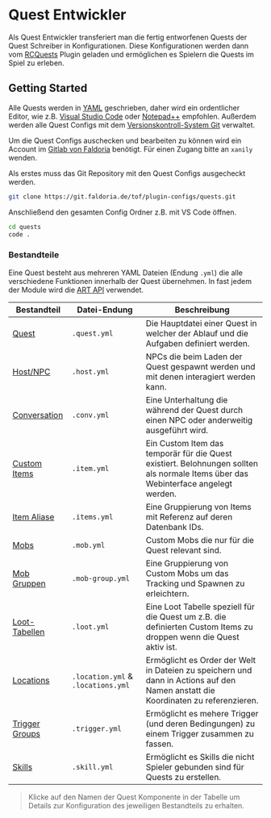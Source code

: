# Quest Entwickler

Als Quest Entwickler transferiert man die fertig entworfenen Quests der Quest Schreiber in Konfigurationen. Diese Konfigurationen werden dann vom [RCQuests](../README.md) Plugin geladen und ermöglichen es Spielern die Quests im Spiel zu erleben.

## Getting Started

Alle Quests werden in [YAML](https://de.wikipedia.org/wiki/YAML) geschrieben, daher wird ein ordentlicher Editor, wie z.B. [Visual Studio Code](https://code.visualstudio.com/) oder [Notepad++](https://notepad-plus-plus.org/) empfohlen.
Außerdem werden alle Quest Configs mit dem [Versionskontroll-System Git](https://git-scm.com/downloads) verwaltet.

Um die Quest Configs auschecken und bearbeiten zu können wird ein Account im [Gitlab von Faldoria](https://git.faldoria.de/) benötigt. Für einen Zugang bitte an `xanily` wenden.

Als erstes muss das Git Repository mit den Quest Configs ausgecheckt werden.

```sh
git clone https://git.faldoria.de/tof/plugin-configs/quests.git
```

Anschließend den gesamten Config Ordner z.B. mit VS Code öffnen.

```sh
cd quests
code .
```

### Bestandteile

Eine Quest besteht aus mehreren YAML Dateien (Endung `.yml`) die alle verschiedene Funktionen innerhalb der Quest übernehmen. In fast jedem der Module wird die [ART API](https://git.faldoria.de/tof/plugins/raidcraft/raidcraft-api/blob/master/docs/ART-API.md) verwendet.

| Bestandteil                                                                                                               | Datei-Endung                       | Beschreibung                                                                                                                       |
| ------------------------------------------------------------------------------------------------------------------------- | ---------------------------------- | ---------------------------------------------------------------------------------------------------------------------------------- |
| [Quest](QUEST-CONFIG.md)                                                                                                  | `.quest.yml`                       | Die Hauptdatei einer Quest in welcher der Ablauf und die Aufgaben definiert werden.                                                |
| [Host/NPC](https://git.faldoria.de/tof/plugins/raidcraft/conversations/blob/master/docs/ADMIN.md#hosts)                   | `.host.yml`                        | NPCs die beim Laden der Quest gespawnt werden und mit denen interagiert werden kann.                                               |
| [Conversation](https://git.faldoria.de/tof/plugins/raidcraft/conversations/blob/master/docs/ADMIN.md)                     | `.conv.yml`                        | Eine Unterhaltung die während der Quest durch einen NPC oder anderweitig ausgeführt wird.                                          |
| [Custom Items](https://git.faldoria.de/tof/plugins/raidcraft/rcitems/blob/master/docs/ADMIN.md#config-dateien)            | `.item.yml`                        | Ein Custom Item das temporär für die Quest existiert. Belohnungen sollten als normale Items über das Webinterface angelegt werden. |
| [Item Aliase](https://git.faldoria.de/tof/plugins/raidcraft/rcitems/blob/master/docs/ADMIN.md#alias-items)                | `.items.yml`                       | Eine Gruppierung von Items mit Referenz auf deren Datenbank IDs.                                                                   |
| [Mobs](https://git.faldoria.de/tof/plugins/raidcraft/rcmobs/blob/master/docs/ADMIN.md)                                    | `.mob.yml`                         | Custom Mobs die nur für die Quest relevant sind.                                                                                   |
| [Mob Gruppen](https://git.faldoria.de/tof/plugins/raidcraft/rcmobs/blob/master/docs/ADMIN.md#mob-gruppen)                 | `.mob-group.yml`                   | Eine Gruppierung von Custom Mobs um das Tracking und Spawnen zu erleichtern.                                                       |
| [Loot-Tabellen](https://git.faldoria.de/tof/plugins/raidcraft/rcloot/blob/master/docs/ADMIN.md)                           | `.loot.yml`                        | Eine Loot Tabelle speziell für die Quest um z.B. die definierten Custom Items zu droppen wenn die Quest aktiv ist.                 |
| [Locations](https://git.faldoria.de/tof/plugins/raidcraft/rclocations/blob/master/README.md)                              | `.location.yml` & `.locations.yml` | Ermöglicht es Order der Welt in Dateien zu speichern und dann in Actions auf den Namen anstatt die Koordinaten zu referenzieren.   |
| [Trigger Groups](https://git.faldoria.de/tof/plugins/raidcraft/raidcraft-api/blob/master/docs/ART-API.md#trigger-gruppen) | `.trigger.yml`                     | Ermöglicht es mehere Trigger (und deren Bedingungen) zu einem Trigger zusammen zu fassen.                                          |
| [Skills](https://git.faldoria.de/tof/plugins/raidcraft/rcskills/blob/master/docs/Skills.md#skills-in-quests)              | `.skill.yml`                       | Ermöglicht es Skills die nicht Spieler gebunden sind für Quests zu erstellen.                                                      |

> Klicke auf den Namen der Quest Komponente in der Tabelle um Details zur Konfiguration des jeweiligen Bestandteils zu erhalten.


